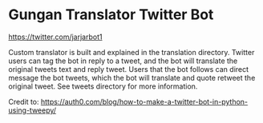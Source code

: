 # Gungan Translator Twitter Bot
https://twitter.com/jarjarbot1

Custom translator is built and explained in the translation directory. Twitter users can tag the bot in reply to a tweet, and the bot will translate the original tweets text and reply tweet. Users that the bot follows can direct message the bot tweets, which the bot will translate and quote retweet the original tweet. See tweets directory for more information.

Credit to: https://auth0.com/blog/how-to-make-a-twitter-bot-in-python-using-tweepy/
